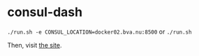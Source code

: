 consul-dash
===========

`./run.sh -e CONSUL_LOCATION=docker02.bva.nu:8500`
or
`./run.sh`

Then, visit [the site](http://boot2docker/).
